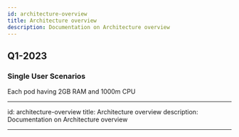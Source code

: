 ```yaml
---
id: architecture-overview
title: Architecture overview
description: Documentation on Architecture overview
---
```


## Q1-2023
### Single User Scenarios
Each pod having 2GB RAM and 1000m CPU

---
id: architecture-overview
title: Architecture overview
description: Documentation on Architecture overview

---

